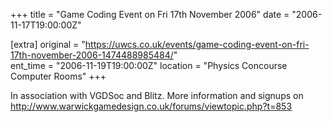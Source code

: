 +++
title = "Game Coding Event on Fri 17th November 2006"
date = "2006-11-17T19:00:00Z"

[extra]
original = "https://uwcs.co.uk/events/game-coding-event-on-fri-17th-november-2006-1474488985484/"    
ent_time = "2006-11-19T19:00:00Z"
location = "Physics Concourse Computer Rooms"
+++

In association with VGDSoc and Blitz. More information and signups on http://www.warwickgamedesign.co.uk/forums/viewtopic.php?t=853

